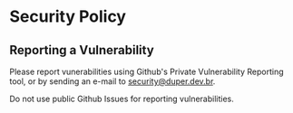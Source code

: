 # Security Policy

## Reporting a Vulnerability

Please report vunerabilities using Github's Private Vulnerability Reporting tool, or by sending an e-mail to [security@duper.dev.br](mailto:security@duper.dev.br).

Do not use public Github Issues for reporting vulnerabilities.
